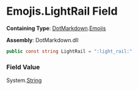 # Emojis\.LightRail Field

**Containing Type**: [DotMarkdown](../../README.md)\.[Emojis](../README.md)

**Assembly**: DotMarkdown\.dll

```csharp
public const string LightRail = ":light_rail:"
```

### Field Value

System\.[String](https://docs.microsoft.com/en-us/dotnet/api/system.string)